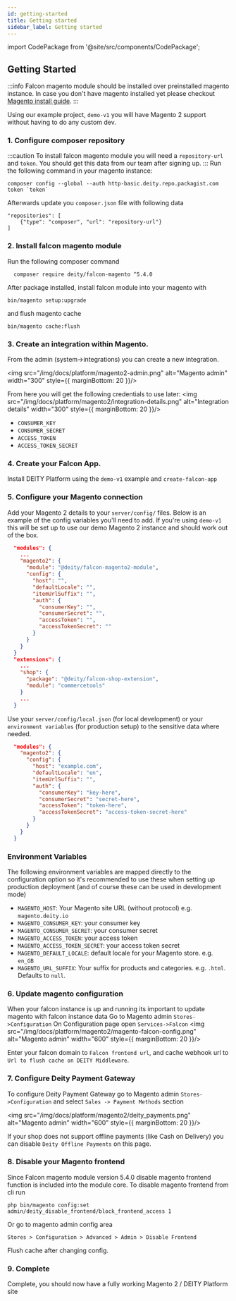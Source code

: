```yaml
---
id: getting-started
title: Getting started
sidebar_label: Getting started
---
```


import CodePackage from '@site/src/components/CodePackage';

<CodePackage name="@deity/falcon-magento2-module" /> 

## Getting Started

:::info
Falcon magento module should be installed over preinstalled magento instance. In case you don't have magento installed yet
please checkout <a href="https://devdocs.magento.com/guides/v2.4/install-gde/install/cli/install-cli-install.html">Magento install guide</a>. 
:::

Using our example project, `demo-v1` you will have Magento 2 support without having to do any custom dev.

### 1. Configure composer repository
:::caution
To install falcon magento module you will need a `repository-url` and `token`. You should get this data from our team after signing up.
:::
Run the following command in your magento instance:
```
composer config --global --auth http-basic.deity.repo.packagist.com token `token`
```

Afterwards update you `composer.json` file with following data
```
"repositories": [
    {"type": "composer", "url": "repository-url"}
]
```

### 2. Install falcon magento module
Run the following composer command
```
  composer require deity/falcon-magento ^5.4.0
```

After package installed, install falcon module into your magento with
```
bin/magento setup:upgrade
```

and flush magento cache
```
bin/magento cache:flush
```

### 3. Create an integration within Magento.

From the admin (system->integrations) you can create a new integration.

<img src="/img/docs/platform/magento2-admin.png" alt="Magento admin" width="300" style={{ marginBottom: 20 }}/>

From here you will get the following credentials to use later:
<img src="/img/docs/platform/magento2/integration-details.png" alt="Integration details" width="300" style={{ marginBottom: 20 }}/>

- `CONSUMER_KEY`
- `CONSUMER_SECRET`
- `ACCESS_TOKEN`
- `ACCESS_TOKEN_SECRET`

### 4. Create your Falcon App.
Install DEITY Platform using the `demo-v1` example and `create-falcon-app`

### 5. Configure your Magento connection
Add your Magento 2 details to your `server/config/` files. Below is an example of the config variables you'll need to add.
If you're using `demo-v1` this will be set up to use our demo Magento 2 instance and should work out of the box.

```json
  "modules": {
    ...
    "magento2": {
      "module": "@deity/falcon-magento2-module",
      "config": {
        "host": "",
        "defaultLocale": "",
        "itemUrlSuffix": "",
        "auth": {
          "consumerKey": "",
          "consumerSecret": "",
          "accessToken": "",
          "accessTokenSecret": ""
        }
      }
    }
  }
  "extensions": {
    ...
    "shop": {
      "package": "@deity/falcon-shop-extension",
      "module": "commercetools"
    }
    ...
  }
```

Use your `server/config/local.json` (for local development) or your `environment variables` (for production setup) to the sensitive data where needed.

```json
  "modules": {
    "magento2": {
      "config": {
        "host": "example.com",
        "defaultLocale": "en",
        "itemUrlSuffix": "",
        "auth": {
          "consumerKey": "key-here",
          "consumerSecret": "secret-here",
          "accessToken": "token-here",
          "accessTokenSecret": "access-token-secret-here"
        }
      }
    }
  }
```

### Environment Variables

The following environment variables are mapped directly to the configuration option so it's recommended to use these when setting up production deployment (and of course these can be used in development mode)

- `MAGENTO_HOST`: Your Magento site URL (without protocol) e.g. `magento.deity.io`
- `MAGENTO_CONSUMER_KEY`: your consumer key
- `MAGENTO_CONSUMER_SECRET`: your consumer secret
- `MAGENTO_ACCESS_TOKEN`: your access token
- `MAGENTO_ACCESS_TOKEN_SECRET`: your access token secret
- `MAGENTO_DEFAULT_LOCALE`: default locale for your Magento store. e.g. `en_GB`
- `MAGENTO_URL_SUFFIX`: Your suffix for products and categories. e.g. `.html`. Defaults to `null`.


### 6. Update magento configuration

When your falcon instance is up and running its important to update magento with falcon instance data
Go to Magento admin `Stores->Configuration`
On Configuration page open `Services->Falcon`
<img src="/img/docs/platform/magento2/magento-falcon-config.png" alt="Magento admin" width="600" style={{ marginBottom: 20 }}/>

Enter your falcon domain to `Falcon frontend url`, and cache webhook url to `Url to flush cache on DEITY Middleware`.

### 7. Configure Deity Payment Gateway

To configure Deity Payment Gateway go to Magento admin `Stores->Configuration` and select `Sales -> Payment Methods` section

<img src="/img/docs/platform/magento2/deity_payments.png" alt="Magento admin" width="600" style={{ marginBottom: 20 }}/>

If your shop does not support offline payments (like Cash on Delivery) you can disable `Deity Offline Payments` on this page.

### 8. Disable your Magento frontend
Since Falcon magento module version 5.4.0 disable magento frontend function is included into the module core.
To disable magento frontend from cli run 
```
php bin/magento config:set admin/deity_disable_frontend/block_frontend_access 1
```
Or go to magento admin config area
```
Stores > Configuration > Advanced > Admin > Disable Frontend
```
Flush cache after changing config.

### 9. Complete
Complete, you should now have a fully working Magento 2 / DEITY Platform site
